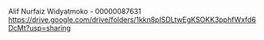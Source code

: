 Alif Nurfaiz Widyatmoko - 00000087631
https://drive.google.com/drive/folders/1kkn8pISDLtwEgKSOKK3pphfWxfd6DcMt?usp=sharing
